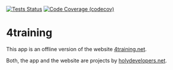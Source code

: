 <a href="https://github.com/holybiber/forTraining/actions"><img src="https://github.com/holybiber/forTraining/actions/workflows/main.yaml/badge.svg" alt="Tests Status"></a>
<a href="https://codecov.io/gh/holybiber/forTraining"><img src="https://codecov.io/gh/holybiber/forTraining/branch/main/graph/badge.svg" alt="Code Coverage (codecov)"></a>
# 4training
This app is an offline version of the website [4training.net](www.4training.net).

Both, the app and the website are projects by [holydevelopers.net](https://holydevelopers.net/).
